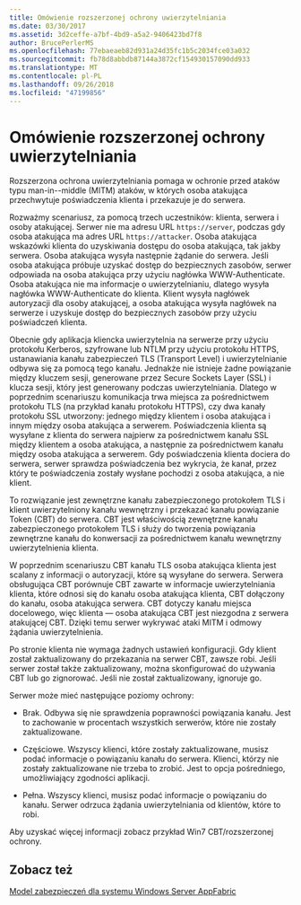 ```yaml
---
title: Omówienie rozszerzonej ochrony uwierzytelniania
ms.date: 03/30/2017
ms.assetid: 3d2ceffe-a7bf-4bd9-a5a2-9406423bd7f8
author: BrucePerlerMS
ms.openlocfilehash: 77ebaeaeb82d931a24d35fc1b5c2034fce03a032
ms.sourcegitcommit: fb78d8abbdb87144a3872cf154930157090dd933
ms.translationtype: MT
ms.contentlocale: pl-PL
ms.lasthandoff: 09/26/2018
ms.locfileid: "47199856"
---
```

# <a name="extended-protection-for-authentication-overview"></a>Omówienie rozszerzonej ochrony uwierzytelniania
Rozszerzona ochrona uwierzytelniania pomaga w ochronie przed ataków typu man-in--middle (MITM) ataków, w których osoba atakująca przechwytuje poświadczenia klienta i przekazuje je do serwera.  
  
 Rozważmy scenariusz, za pomocą trzech uczestników: klienta, serwera i osoby atakującej. Serwer nie ma adresu URL `https://server`, podczas gdy osoba atakująca ma adres URL `https://attacker`. Osoba atakująca wskazówki klienta do uzyskiwania dostępu do osoba atakująca, tak jakby serwera. Osoba atakująca wysyła następnie żądanie do serwera. Jeśli osoba atakująca próbuje uzyskać dostęp do bezpiecznych zasobów, serwer odpowiada na osoba atakująca przy użyciu nagłówka WWW-Authenticate. Osoba atakująca nie ma informacje o uwierzytelnianiu, dlatego wysyła nagłówka WWW-Authenticate do klienta. Klient wysyła nagłówek autoryzacji dla osoby atakującej, a osoba atakująca wysyła nagłówek na serwerze i uzyskuje dostęp do bezpiecznych zasobów przy użyciu poświadczeń klienta.  
  
 Obecnie gdy aplikacja kliencka uwierzytelnia na serwerze przy użyciu protokołu Kerberos, szyfrowane lub NTLM przy użyciu protokołu HTTPS, ustanawiania kanału zabezpieczeń TLS (Transport Level) i uwierzytelnianie odbywa się za pomocą tego kanału. Jednakże nie istnieje żadne powiązanie między kluczem sesji, generowane przez Secure Sockets Layer (SSL) i klucza sesji, który jest generowany podczas uwierzytelniania. Dlatego w poprzednim scenariuszu komunikacja trwa miejsca za pośrednictwem protokołu TLS (na przykład kanału protokołu HTTPS), czy dwa kanały protokołu SSL utworzony: jednego między klientem i osoba atakująca i innym między osoba atakująca a serwerem. Poświadczenia klienta są wysyłane z klienta do serwera najpierw za pośrednictwem kanału SSL między klientem a osoba atakująca, a następnie za pośrednictwem kanału między osoba atakująca a serwerem. Gdy poświadczenia klienta dociera do serwera, serwer sprawdza poświadczenia bez wykrycia, że kanał, przez który te poświadczenia zostały wysłane pochodzi z osoba atakująca, a nie klient.  
  
 To rozwiązanie jest zewnętrzne kanału zabezpieczonego protokołem TLS i klient uwierzytelniony kanału wewnętrzny i przekazać kanału powiązanie Token (CBT) do serwera. CBT jest właściwością zewnętrzne kanału zabezpieczonego protokołem TLS i służy do tworzenia powiązania zewnętrzne kanału do konwersacji za pośrednictwem kanału wewnętrzny uwierzytelnienia klienta.  
  
 W poprzednim scenariuszu CBT kanału TLS osoba atakująca klienta jest scalany z informacji o autoryzacji, które są wysyłane do serwera. Serwera obsługująca CBT porównuje CBT zawarte w informacje uwierzytelniania klienta, które odnosi się do kanału osoba atakująca klienta, CBT dołączony do kanału, osoba atakująca serwera. CBT dotyczy kanału miejsca docelowego, więc klienta — osoba atakująca CBT jest niezgodna z serwera atakującej CBT. Dzięki temu serwer wykrywać ataki MITM i odmowy żądania uwierzytelnienia.  
  
 Po stronie klienta nie wymaga żadnych ustawień konfiguracji. Gdy klient został zaktualizowany do przekazania na serwer CBT, zawsze robi. Jeśli serwer został także zaktualizowany, można skonfigurować do używania CBT lub go zignorować. Jeśli nie został zaktualizowany, ignoruje go.  
  
 Serwer może mieć następujące poziomy ochrony:  
  
-   Brak. Odbywa się nie sprawdzenia poprawności powiązania kanału. Jest to zachowanie w procentach wszystkich serwerów, które nie zostały zaktualizowane.  
  
-   Częściowe. Wszyscy klienci, które zostały zaktualizowane, musisz podać informacje o powiązaniu kanału do serwera. Klienci, którzy nie zostały zaktualizowane nie trzeba to zrobić. Jest to opcja pośredniego, umożliwiający zgodności aplikacji.  
  
-   Pełna. Wszyscy klienci, musisz podać informacje o powiązaniu do kanału. Serwer odrzuca żądania uwierzytelniania od klientów, które to robi.  
  
 Aby uzyskać więcej informacji zobacz przykład Win7 CBT/rozszerzonej ochrony.  
  
## <a name="see-also"></a>Zobacz też  
 [Model zabezpieczeń dla systemu Windows Server AppFabric](https://go.microsoft.com/fwlink/?LinkID=201279&clcid=0x409)
